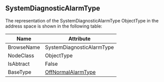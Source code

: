 <!-- objecttype -->
## SystemDiagnosticAlarmType

The representation of the SystemDiagnosticAlarmType ObjectType in the address space is shown in the following table:  

|Name|Attribute|
|---|---|
|BrowseName|SystemDiagnosticAlarmType|
|NodeClass|ObjectType|
|IsAbtract|False|
|BaseType|[OffNormalAlarmType](../../../Part9/ObjectTypes/OffNormalAlarmType/readme.md)|

